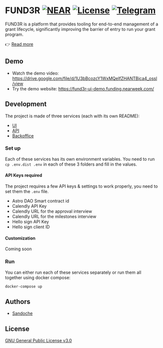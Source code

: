 # FUND3R [![NEAR](https://img.shields.io/badge/NEAR-%E2%8B%88-111111.svg)](https://near.org/) [![License](https://img.shields.io/github/license/NEARFoundation/fund3r)](LICENSE) [![Telegram](https://img.shields.io/badge/chat-Telegram-blue.svg)](https://t.me/FUND3RNEAR)

FUND3R is a platform that provides tooling for end-to-end management of a grant lifecycle, significantly improving the barrier of entry to run your grant program.

👉 [Read more](https://gov.near.org/t/demo-run-a-scalable-compliant-grant-program-on-top-of-your-dao/26640)

## Demo

- Watch the demo video: https://drive.google.com/file/d/1U3bBcozcY1WxMQeIfZHANTBica4_ossl/view
- Try the demo website: https://fund3r-ui-demo.funding.nearweek.com/

## Development

The project is made of three services (each with its own README):

- [UI](/ui)
- [API](/api)
- [Backoffice](/backoffice)

### Set up

Each of these services has its own environment variables.
You need to run `cp .env.dist .env` in each of these 3 folders and fill in the values.

#### API Keys required

The project requires a few API keys & settings to work properly, you need to set them the `.env` file.

- Astro DAO Smart contract id
- Calendly API Key
- Calendly URL for the approval interview
- Calendly URL for the milestones interview
- Hello sign API Key
- Hello sign client ID

#### Customization

Coming soon

### Run

You can either run each of these services separately or run them all together using docker compose:

```bash
docker-compose up
```

## Authors

- [Sandoche](https://github.com/sandoche)

## License

[GNU General Public License v3.0](/LICENSE)
